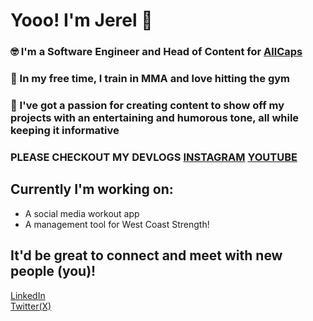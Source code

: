 # Yooo! I'm Jerel 👋
### 🤓 I'm a Software Engineer and Head of Content for [AllCaps](https://www.instagram.com/allcaps.fyi/)
### 🥊 In my free time, I train in MMA and love hitting the gym 
### 🎥 I've got a passion for creating content to show off my projects with an entertaining and humorous tone, all while keeping it informative 
### PLEASE CHECKOUT MY DEVLOGS [INSTAGRAM](https://www.instagram.com/jerel.irl/) [YOUTUBE](https://www.youtube.com/@EJerel) 
## Currently I'm working on:
* A social media workout app <br>
* A management tool for West Coast Strength! <br>

## It'd be great to connect and meet with new people (you)!
[LinkedIn](https://www.linkedin.com/in/jerelsantos/) <br>
[Twitter(X)](https://x.com/jerelsantos)
